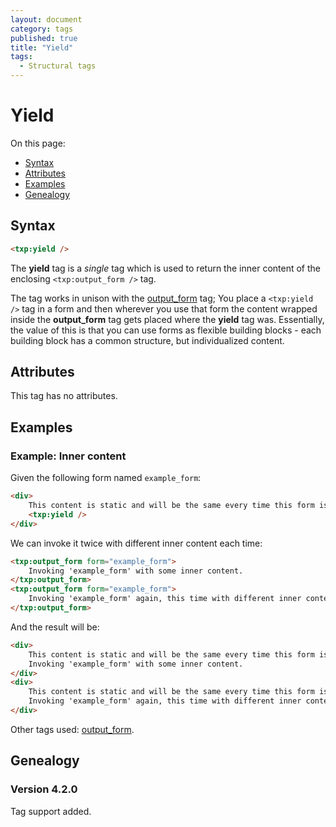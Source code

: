```yaml
---
layout: document
category: tags
published: true
title: "Yield"
tags:
  - Structural tags
---
```


# Yield

On this page:

* [Syntax](#syntax)
* [Attributes](#attributes)
* [Examples](#examples)
* [Genealogy](#genealogy)

## Syntax

~~~ html
<txp:yield />
~~~

The **yield** tag is a *single* tag which is used to return the inner content of the enclosing `<txp:output_form />` tag.

The tag works in unison with the [output_form](output_form) tag; You place a `<txp:yield />` tag in a form and then wherever you use that form the content wrapped inside the **output_form** tag gets placed where the **yield** tag was. Essentially, the value of this is that you can use forms as flexible building blocks - each building block has a common structure, but individualized content.

## Attributes

This tag has no attributes.

## Examples

### Example: Inner content

Given the following form named `example_form`:

~~~ html
<div>
    This content is static and will be the same every time this form is invoked.
    <txp:yield />
</div>
~~~

We can invoke it twice with different inner content each time:

~~~ html
<txp:output_form form="example_form">
    Invoking 'example_form' with some inner content.
</txp:output_form>
<txp:output_form form="example_form">
    Invoking 'example_form' again, this time with different inner content.
</txp:output_form>
~~~

And the result will be:

~~~ html
<div>
    This content is static and will be the same every time this form is invoked.
    Invoking 'example_form' with some inner content.
</div>
<div>
    This content is static and will be the same every time this form is invoked.
    Invoking 'example_form' again, this time with different inner content.
</div>
~~~

Other tags used: [output_form](output_form).

## Genealogy

### Version 4.2.0

Tag support added.
